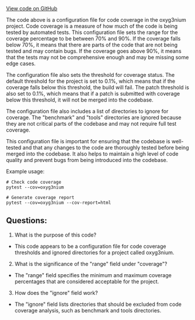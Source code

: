 [View code on GitHub](https://github.com/oxyg3nium/oxyg3nium/codecov.yml)

The code above is a configuration file for code coverage in the oxyg3nium project. Code coverage is a measure of how much of the code is being tested by automated tests. This configuration file sets the range for the coverage percentage to be between 70% and 90%. If the coverage falls below 70%, it means that there are parts of the code that are not being tested and may contain bugs. If the coverage goes above 90%, it means that the tests may not be comprehensive enough and may be missing some edge cases.

The configuration file also sets the threshold for coverage status. The default threshold for the project is set to 0.1%, which means that if the coverage falls below this threshold, the build will fail. The patch threshold is also set to 0.1%, which means that if a patch is submitted with coverage below this threshold, it will not be merged into the codebase.

The configuration file also includes a list of directories to ignore for coverage. The "benchmark" and "tools" directories are ignored because they are not critical parts of the codebase and may not require full test coverage.

This configuration file is important for ensuring that the codebase is well-tested and that any changes to the code are thoroughly tested before being merged into the codebase. It also helps to maintain a high level of code quality and prevent bugs from being introduced into the codebase. 

Example usage:
```
# Check code coverage
pytest --cov=oxyg3nium

# Generate coverage report
pytest --cov=oxyg3nium --cov-report=html
```
## Questions: 
 1. What is the purpose of this code? 
- This code appears to be a configuration file for code coverage thresholds and ignored directories for a project called oxyg3nium.

2. What is the significance of the "range" field under "coverage"? 
- The "range" field specifies the minimum and maximum coverage percentages that are considered acceptable for the project.

3. How does the "ignore" field work? 
- The "ignore" field lists directories that should be excluded from code coverage analysis, such as benchmark and tools directories.